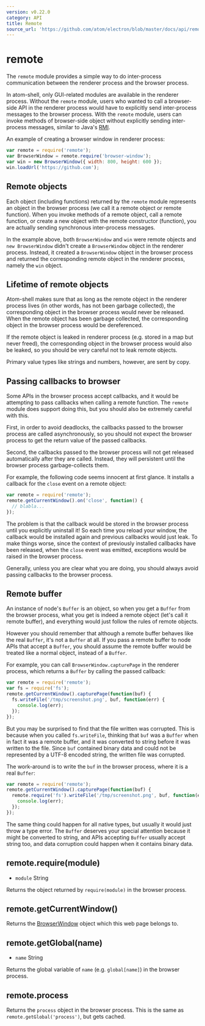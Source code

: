 ```yaml
---
version: v0.22.0
category: API
title: Remote
source_url: 'https://github.com/atom/electron/blob/master/docs/api/remote.md'
---
```


# remote

The `remote` module provides a simple way to do inter-process communication
between the renderer process and the browser process.

In atom-shell, only GUI-related modules are available in the renderer process.
Without the `remote` module, users who wanted to call a browser-side API in
the renderer process would have to explicitly send inter-process messages
to the browser process. With the `remote` module, users can invoke methods of
browser-side object without explicitly sending inter-process messages,
similar to Java's
[RMI](http://en.wikipedia.org/wiki/Java_remote_method_invocation).

An example of creating a browser window in renderer process:

```javascript
var remote = require('remote');
var BrowserWindow = remote.require('browser-window');
var win = new BrowserWindow({ width: 800, height: 600 });
win.loadUrl('https://github.com');
```

## Remote objects

Each object (including functions) returned by the `remote` module represents an
object in the browser process (we call it a remote object or remote function).
When you invoke methods of a remote object, call a remote function, or create
a new object with the remote constructor (function), you are actually sending
synchronous inter-process messages.

In the example above, both `BrowserWindow` and `win` were remote objects and
`new BrowserWindow` didn't create a `BrowserWindow` object in the renderer process.
Instead, it created a `BrowserWindow` object in the browser process and returned the
corresponding remote object in the renderer process, namely the `win` object.

## Lifetime of remote objects

Atom-shell makes sure that as long as the remote object in the renderer process
lives (in other words, has not been garbage collected), the corresponding object
in the browser process would never be released. When the remote object has been
garbage collected, the corresponding object in the browser process would be
dereferenced.

If the remote object is leaked in renderer process (e.g. stored in a map but never
freed), the corresponding object in the browser process would also be leaked,
so you should be very careful not to leak remote objects.

Primary value types like strings and numbers, however, are sent by copy.

## Passing callbacks to browser

Some APIs in the browser process accept callbacks, and it would be attempting to
pass callbacks when calling a remote function. The `remote` module does support
doing this, but you should also be extremely careful with this.

First, in order to avoid deadlocks, the callbacks passed to the browser process
are called asynchronously, so you should not expect the browser process to
get the return value of the passed callbacks.

Second, the callbacks passed to the browser process will not get released
automatically after they are called. Instead, they will persistent until the
browser process garbage-collects them.

For example, the following code seems innocent at first glance. It installs a
callback for the `close` event on a remote object:

```javascript
var remote = require('remote');
remote.getCurrentWindow().on('close', function() {
  // blabla...
});
```

The problem is that the callback would be stored in the browser process until you
explicitly uninstall it! So each time you reload your window, the callback would
be installed again and previous callbacks would just leak. To make things
worse, since the context of previously installed callbacks have been released,
when the `close` event was emitted, exceptions would be raised in the browser process.

Generally, unless you are clear what you are doing, you should always avoid
passing callbacks to the browser process.

## Remote buffer

An instance of node's `Buffer` is an object, so when you get a `Buffer` from
the browser process, what you get is indeed a remote object (let's call it remote
buffer), and everything would just follow the rules of remote objects.

However you should remember that although a remote buffer behaves like the real
`Buffer`, it's not a `Buffer` at all. If you pass a remote buffer to node APIs
that accept a `Buffer`, you should assume the remote buffer would be treated
like a normal object, instead of a `Buffer`.

For example, you can call `BrowserWindow.capturePage` in the renderer process, which
returns a `Buffer` by calling the passed callback:

```javascript
var remote = require('remote');
var fs = require('fs');
remote.getCurrentWindow().capturePage(function(buf) {
  fs.writeFile('/tmp/screenshot.png', buf, function(err) {
    console.log(err);
  });
});
```

But you may be surprised to find that the file written was corrupted. This is
because when you called `fs.writeFile`, thinking that `buf` was a `Buffer` when
in fact it was a remote buffer, and it was converted to string before it was
written to the file. Since `buf` contained binary data and could not be represented
by a UTF-8 encoded string, the written file was corrupted.

The work-around is to write the `buf` in the browser process, where it is a real
`Buffer`:

```javascript
var remote = require('remote');
remote.getCurrentWindow().capturePage(function(buf) {
  remote.require('fs').writeFile('/tmp/screenshot.png', buf, function(err) {
    console.log(err);
  });
});
```

The same thing could happen for all native types, but usually it would just
throw a type error. The `Buffer` deserves your special attention because it
might be converted to string, and APIs accepting `Buffer` usually accept string
too, and data corruption could happen when it contains binary data.

## remote.require(module)

* `module` String

Returns the object returned by `require(module)` in the browser process.

## remote.getCurrentWindow()

Returns the [BrowserWindow](browser-window.md) object which this web page
belongs to.

## remote.getGlobal(name)

* `name` String

Returns the global variable of `name` (e.g. `global[name]`) in the browser
process.

## remote.process

Returns the `process` object in the browser process. This is the same as
`remote.getGlobal('process')`, but gets cached.
